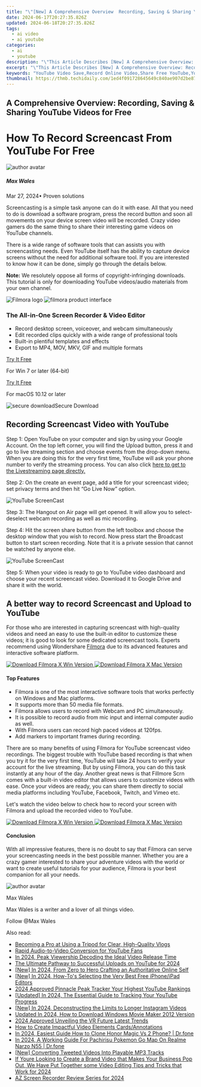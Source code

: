 ```yaml
---
title: "\"[New] A Comprehensive Overview  Recording, Saving & Sharing YouTube Videos for Free for 2024\""
date: 2024-06-17T20:27:35.826Z
updated: 2024-06-18T20:27:35.826Z
tags:
  - ai video
  - ai youtube
categories:
  - ai
  - youtube
description: "\"This Article Describes [New] A Comprehensive Overview: Recording, Saving & Sharing YouTube Videos for Free for 2024\""
excerpt: "\"This Article Describes [New] A Comprehensive Overview: Recording, Saving & Sharing YouTube Videos for Free for 2024\""
keywords: "YouTube Video Save,Record Online Video,Share Free YouTube,YouTube Video Guide,Free Video Downloader,YouTube Recording Tips,Saving & Sharing Videos"
thumbnail: https://thmb.techidaily.com/1ed4f091728645649c840ae907d2be87aba494a53f4cf1942b1dcf1c240fc190.jpg
---
```


## A Comprehensive Overview: Recording, Saving & Sharing YouTube Videos for Free

# How To Record Screencast From YouTube For Free

![author avatar](https://images.wondershare.com/filmora/article-images/max-wales-author.jpg)

##### Max Wales

 Mar 27, 2024• Proven solutions

Screencasting is a simple task anyone can do it with ease. All that you need to do is download a software program, press the record button and soon all movements on your device screen video will be recorded. Crazy video gamers do the same thing to share their interesting game videos on YouTube channels.

There is a wide range of software tools that can assists you with screencasting needs. Even YouTube itself has the ability to capture device screens without the need for additional software tool. If you are interested to know how it can be done, simply go through the details below.

**Note:** We resolutely oppose all forms of copyright-infringing downloads. This tutorial is only for downloading YouTube videos/audio materials from your own channel.

![Filmora logo](https://images.wondershare.com/filmora/logo_icon/wondershare-filmora-logo-horizontal.png) ![filmora product interface](https://images.wondershare.com/filmora/images/common/filmora-product-banner.png)

### The All-in-One Screen Recorder & Video Editor

* Record desktop screen, voiceover, and webcam simultaneously
* Edit recorded clips quickly with a wide range of professional tools
* Built-in plentiful templates and effects
* Export to MP4, MOV, MKV, GIF and multiple formats

[Try It Free](https://tools.techidaily.com/wondershare/filmora/download/)

For Win 7 or later (64-bit)

[Try It Free](https://tools.techidaily.com/wondershare/filmora/download/)

For macOS 10.12 or later

![secure download](https://static.wondershare.com/images-filmora/images/common/securety.svg)Secure Download

## Recording Screencast Video with YouTube

Step 1: Open YouTube on your computer and sign by using your Google Account. On the top left corner, you will find the Upload button, press it and go to live streaming section and choose events from the drop-down menu. When you are doing this for the very first time, YouTube will ask your phone number to verify the streaming process. You can also click [here to get to the Livestreaming page directly.](https://www.youtube.com/live%5Fdashboard)

Step 2: On the create an event page, add a title for your screencast video; set privacy terms and then hit “Go Live Now” option.

![YouTube ScreenCast](https://images.wondershare.com/filmora/article-images/youtube-screencast-events.jpg)

Step 3: The Hangout on Air page will get opened. It will allow you to select-deselect webcam recording as well as mic recording.

Step 4: Hit the screen share button from the left toolbox and choose the desktop window that you wish to record. Now press start the Broadcast button to start screen recording. Note that it is a private session that cannot be watched by anyone else.

![YouTube ScreenCast](https://images.wondershare.com/filmora/article-images/youtube-screencast-hangouts.jpg)

Step 5: When your video is ready to go to YouTube video dashboard and choose your recent screencast video. Download it to Google Drive and share it with the world.

## A better way to record Screencast and Upload to YouTube

For those who are interested in capturing screencast with high-quality videos and need an easy to use the built-in editor to customize these videos; it is good to look for some dedicated screencast tools. Experts recommend using Wondershare [Filmora](https://tools.techidaily.com/wondershare/filmora/download/) due to its advanced features and interactive software platform.

[![Download Filmora X Win Version](https://images.wondershare.com/filmora/guide/download-btn-win.jpg) ](https://tools.techidaily.com/wondershare/filmora/download/) [![Download Filmora X Mac Version](https://images.wondershare.com/filmora/guide/download-btn-mac.jpg) ](https://tools.techidaily.com/wondershare/filmora/download/)

#### Top Features

* Filmora is one of the most interactive software tools that works perfectly on Windows and Mac platforms.
* It supports more than 50 media file formats.
* Filmora allows users to record with Webcam and PC simultaneously.
* It is possible to record audio from mic input and internal computer audio as well.
* With Filmora users can record high paced videos at 120fps.
* Add markers to important frames during recording.

There are so many benefits of using Filmora for YouTube screencast video recordings. The biggest trouble with YouTube based recording is that when you try it for the very first time, YouTube will take 24 hours to verify your account for the live streaming. But by using Filmora, you can do this task instantly at any hour of the day. Another great news is that Fillmore Scrn comes with a built-in video editor that allows users to customize videos with ease. Once your videos are ready, you can share them directly to social media platforms including YouTube, Facebook, Twitch, and Vimeo etc.

Let's watch the video below to check how to record your screen with Filmora and upload the recorded video to YouTube.

[![Download Filmora X Win Version](https://images.wondershare.com/filmora/guide/download-btn-win.jpg) ](https://tools.techidaily.com/wondershare/filmora/download/) [![Download Filmora X Mac Version](https://images.wondershare.com/filmora/guide/download-btn-mac.jpg) ](https://tools.techidaily.com/wondershare/filmora/download/)

#### Conclusion

With all impressive features, there is no doubt to say that Filmora can serve your screencasting needs in the best possible manner. Whether you are a crazy gamer interested to share your adventure videos with the world or want to create useful tutorials for your audience, Filmora is your best companion for all your needs.

![author avatar](https://images.wondershare.com/filmora/article-images/max-wales-author.jpg)

Max Wales

Max Wales is a writer and a lover of all things video.

Follow @Max Wales


<ins class="adsbygoogle"
     style="display:block"
     data-ad-format="autorelaxed"
     data-ad-client="ca-pub-7571918770474297"
     data-ad-slot="1223367746"></ins>



<ins class="adsbygoogle"
     style="display:block"
     data-ad-client="ca-pub-7571918770474297"
     data-ad-slot="8358498916"
     data-ad-format="auto"
     data-full-width-responsive="true"></ins>

<span class="atpl-alsoreadstyle">Also read:</span>
<div><ul>
<li><a href="https://youtube-lab.techidaily.com/ing-a-pro-at-using-a-tripod-for-clear-high-quality-vlogs/"><u>Becoming a Pro at Using a Tripod for Clear, High-Quality Vlogs</u></a></li>
<li><a href="https://youtube-lab.techidaily.com/-audio-to-video-conversion-for-youtube-fans/"><u>Rapid Audio-to-Video Conversion for YouTube Fans</u></a></li>
<li><a href="https://youtube-lab.techidaily.com/24-peak-viewership-decoding-the-ideal-video-release-time/"><u>In 2024, Peak Viewership  Decoding the Ideal Video Release Time</u></a></li>
<li><a href="https://youtube-lab.techidaily.com/ltimate-pathway-to-successful-uploads-on-youtube-for-2024/"><u>The Ultimate Pathway to Successful Uploads on YouTube for 2024</u></a></li>
<li><a href="https://youtube-lab.techidaily.com/n-2024-from-zero-to-hero-crafting-an-authoritative-online-self/"><u>[New] In 2024, From Zero to Hero  Crafting an Authoritative Online Self</u></a></li>
<li><a href="https://youtube-lab.techidaily.com/n-2024-how-tos-selecting-the-very-best-free-iphoneipad-editors/"><u>[New] In 2024, How-To's  Selecting the Very Best Free iPhone/iPad Editors</u></a></li>
<li><a href="https://youtube-lab.techidaily.com/approved-pinnacle-peak-tracker-your-highest-youtube-rankings/"><u>2024 Approved  Pinnacle Peak Tracker  Your Highest YouTube Rankings</u></a></li>
<li><a href="https://youtube-lab.techidaily.com/ed-in-2024-the-essential-guide-to-tracking-your-youtube-progress/"><u>[Updated] In 2024, The Essential Guide to Tracking Your YouTube Progress</u></a></li>
<li><a href="https://instagram-videos.techidaily.com/new-in-2024-deconstructing-the-limits-to-longer-instagram-videos/"><u>[New] In 2024, Deconstructing the Limits to Longer Instagram Videos</u></a></li>
<li><a href="https://ai-video-editing.techidaily.com/updated-in-2024-how-to-download-windows-movie-maker-2012-version/"><u>Updated In 2024, How to Download Windows Movie Maker 2012 Version</u></a></li>
<li><a href="https://some-guidance.techidaily.com/2024-approved-unveiling-the-vr-future-latest-trends/"><u>2024 Approved  Unveiling the VR Future  Latest Trends</u></a></li>
<li><a href="https://youtube-clips.techidaily.com/how-to-create-impactful-video-elements-cardsannotations/"><u>How to Create Impactful Video Elements  Cards/Annotations</u></a></li>
<li><a href="https://android-transfer.techidaily.com/in-2024-easiest-guide-how-to-clone-honor-magic-vs-2-phone-drfone-by-drfone-transfer-from-android-transfer-from-android/"><u>In 2024, Easiest Guide How to Clone Honor Magic Vs 2 Phone? | Dr.fone</u></a></li>
<li><a href="https://pokemon-go-android.techidaily.com/in-2024-a-working-guide-for-pachirisu-pokemon-go-map-on-realme-narzo-n55-drfone-by-drfone-virtual-android/"><u>In 2024, A Working Guide For Pachirisu Pokemon Go Map On Realme Narzo N55 | Dr.fone</u></a></li>
<li><a href="https://extra-hints.techidaily.com/new-converting-tweeted-videos-into-playable-mp3-tracks/"><u>[New] Converting Tweeted Videos Into Playable MP3 Tracks</u></a></li>
<li><a href="https://ai-editing-video.techidaily.com/if-youre-looking-to-create-a-brand-video-that-makes-your-business-pop-out-we-have-put-together-some-video-editing-tips-and-tricks-that-work-for-2024/"><u>If Youre Looking to Create a Brand Video that Makes Your Business Pop Out, We Have Put Together some Video Editing Tips and Tricks that Work for 2024</u></a></li>
<li><a href="https://screen-video-capture.techidaily.com/az-screen-recorder-review-series-for-2024/"><u>AZ Screen Recorder Review Series for 2024</u></a></li>
</ul></div>
